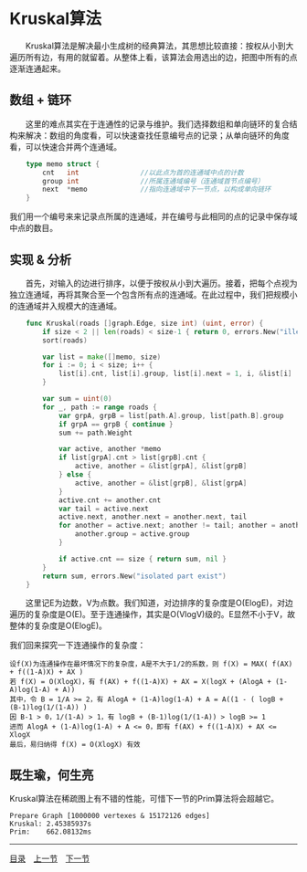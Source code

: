 # Kruskal算法
　　Kruskal算法是解决最小生成树的经典算法，其思想比较直接：按权从小到大遍历所有边，有用的就留着。从整体上看，该算法会用选出的边，把图中所有的点逐渐连通起来。

## 数组 + 链环
　　这里的难点其实在于连通性的记录与维护。我们选择数组和单向链环的复合结构来解决：数组的角度看，可以快速查找任意编号点的记录；从单向链环的角度看，可以快速合并两个连通域。
```go
	type memo struct {
		cnt   int				//以此点为首的连通域中点的计数
		group int				//所属连通域编号（连通域首节点编号）
		next  *memo				//指向连通域中下一节点，以构成单向链环
	}
```
我们用一个编号来来记录点所属的连通域，并在编号与此相同的点的记录中保存域中点的数目。

## 实现 & 分析
　　首先，对输入的边进行排序，以便于按权从小到大遍历。接着，把每个点视为独立连通域，再将其聚合至一个包含所有点的连通域。在此过程中，我们把规模小的连通域并入规模大的连通域。
```go
	func Kruskal(roads []graph.Edge, size int) (uint, error) {
		if size < 2 || len(roads) < size-1 { return 0, errors.New("illegal input") }
		sort(roads)														//对边集排序

		var list = make([]memo, size)
		for i := 0; i < size; i++ {										//初始化点的记录
			list[i].cnt, list[i].group, list[i].next = 1, i, &list[i]
		}

		var sum = uint(0)
		for _, path := range roads {
			var grpA, grpB = list[path.A].group, list[path.B].group
			if grpA == grpB { continue }
			sum += path.Weight											//加入此边

			var active, another *memo									//两连通域
			if list[grpA].cnt > list[grpB].cnt {
				active, another = &list[grpA], &list[grpB]
			} else {
				active, another = &list[grpB], &list[grpA]
			}
			active.cnt += another.cnt									//并少入多
			var tail = active.next
			active.next, another.next = another.next, tail
			for another = active.next; another != tail; another = another.next {
				another.group = active.group
			}

			if active.cnt == size { return sum, nil }
		}
		return sum, errors.New("isolated part exist")
	}
```
　　这里记E为边数，V为点数。我们知道，对边排序的复杂度是O(ElogE)，对边遍历的复杂度是O(E)。至于连通操作，其实是O(VlogV)级的。E显然不小于V，故整体的复杂度是O(ElogE)。

我们回来探究一下连通操作的复杂度：

	设f(X)为连通操作在最坏情况下的复杂度，A是不大于1/2的系数，则 f(X) = MAX( f(AX) + f((1-A)X) + AX )
	若 f(X) = O(XlogX)，有 f(AX) + f((1-A)X) + AX = X(logX + (AlogA + (1-A)log(1-A) + A))
	其中，令 B = 1/A >= 2，有 AlogA + (1-A)log(1-A) + A = A((1 - ( logB + (B-1)log(1/(1-A)) )
	因 B-1 > 0，1/(1-A) > 1，有 logB + (B-1)log(1/(1-A)) > logB >= 1
	进而 AlogA + (1-A)log(1-A) + A <= 0，即有 f(AX) + f((1-A)X) + AX <= XlogX
	最后，易归纳得 f(X) = O(XlogX) 有效


## 既生瑜，何生亮
Kruskal算法在稀疏图上有不错的性能，可惜下一节的Prim算法将会超越它。

	Prepare Graph [1000000 vertexes & 15172126 edges]
	Kruskal: 2.45385937s
	Prim:    662.08132ms

---
[目录](../index.md)　[上一节](07.md)　[下一节](07-B.md)
